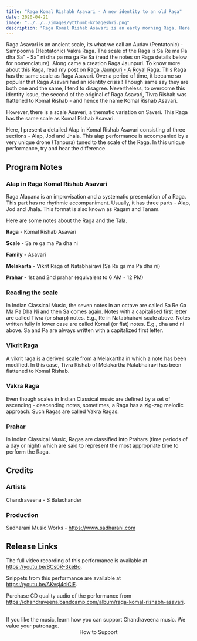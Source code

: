 ```yaml
---
title: "Raga Komal Rishabh Asavari - A new identity to an old Raga"
date: 2020-04-21
image: "../../../images/ytthumb-krbageshri.png"
description: "Raga Komal Rishab Asavari is an early morning Raga. Here, I perform a detailed Alap in three sections (Alap, Jod and Jhala). This performance has a very unique drone (Tanpura) accompaniment."
---
```


<you-tube videoid="1mNaHShZhg4"></you-tube>

Raga Asavari is an ancient scale, its what we call an Audav (Pentatonic) - Sampoorna (Heptatonic) Vakra Raga. The scale of the Raga is Sa Re ma Pa dha Sa" - Sa" ni dha pa ma ga Re Sa (read the notes on Raga details below for nomenclature). Along came a creation Raga Jaunpuri. To know more about this Raga, read my post on [Raga Jaunpuri - A Royal Raga](/blog/r2-jaunpuri). This Raga has the same scale as Raga Asavari. Over a period of time, it became so popular that Raga Asavari had an identity crisis ! Though same say they are both one and the same, I tend to disagree. Nevertheless, to overcome this identity issue, the second of the original of Raga Asavari, Tivra Rishab was flattened to Komal Rishab - and hence the name Komal Rishab Asavari.

However, there is a scale Asaveri, a thematic variation on Saveri. This Raga has the same scale as Komal Rishab Asavari.

Here, I present a detailed Alap in Komal Rishab Asavari consisting of three sections - Alap, Jod and Jhala. This alap performance is accompanied by a very unique drone (Tanpura) tuned to the scale of the Raga. In this unique performance, try and hear the difference.

## Program Notes

### Alap in Raga Komal Rishab Asavari
Raga Alapana is an improvisation and a systematic presentation of a Raga. This part has no rhythmic accompaniment. Usually, it has three parts - Alap, Jod and Jhala. This format is also known as Ragam and Tanam. 

Here are some notes about the Raga and the Tala.

**Raga** - Komal Rishab Asavari

**Scale** - Sa re ga ma Pa dha ni

**Family** - Asavari

**Melakarta** - Vikrit Raga of Natabhairavi (Sa Re ga ma Pa dha ni)

**Prahar** - 1st and 2nd prahar (equivalent to 6 AM - 12 PM)

### Reading the scale
In Indian Classical Music, the seven notes in an octave are called Sa Re Ga Ma Pa Dha Ni and then Sa comes again. Notes with a capitalised first letter are called Tivra (or sharp) notes. E.g., Re in Natabhairavi scale above. Notes written fully in lower case are called Komal (or flat) notes. E.g., dha and ni above. Sa and Pa are always written with a capitalized first letter.

### Vikrit Raga
A vikrit raga is a derived scale from a Melakartha in which a note has been modified. In this case, Tivra Rishab of Melakartha Natabhairavi has been flattened to Komal Rishab.

### Vakra Raga
Even though scales in Indian Classical music are defined by a set of ascending - descending notes, sometimes, a Raga has a zig-zag melodic approach. Such Ragas are called Vakra Ragas.

### Prahar
In Indian Classical Music, Ragas are classified into Prahars (time periods of a day or night) which are said to represent the most appropriate time to perform the Raga.

## Credits
### Artists
Chandraveena - S Balachander

### Production
Sadharani Music Works - https://www.sadharani.com

## Release Links

The full video recording of this performance is available at https://youtu.be/BCs0R-3keBo.

Snippets from this performance are available at https://youtu.be/AKvsj4clClE.

Purchase CD quality audio of the performance from https://chandraveena.bandcamp.com/album/raga-komal-rishabh-asavari.

<br>

<notice-box>
If you like the music, learn how you can support Chandraveena music. We value your patronage.
<div style="text-align:center">
<my-button to="/support/">How to Support</my-button>
</div>
</notice-box>

